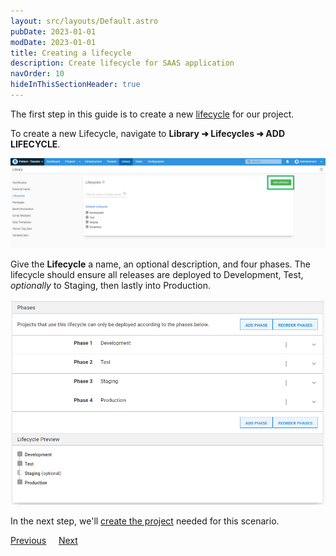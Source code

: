 ```yaml
---
layout: src/layouts/Default.astro
pubDate: 2023-01-01
modDate: 2023-01-01
title: Creating a lifecycle
description: Create lifecycle for SAAS application
navOrder: 10
hideInThisSectionHeader: true
---
```


The first step in this guide is to create a new [lifecycle](/docs/releases/lifecycles) for our project.

To create a new Lifecycle, navigate to **Library ➜ Lifecycles ➜ ADD LIFECYCLE**.

![](/docs/tenants/guides/multi-tenant-saas-application/images/add-new-lifecycle.png "width=500")


Give the **Lifecycle** a name, an optional description, and four phases. The lifecycle should ensure all releases are deployed to Development, Test, *optionally* to Staging, then lastly into Production. 

![](/docs/tenants/guides/multi-tenant-saas-application/images/creating-lifecycle.png "width=500") 

In the next step, we'll [create the project](/docs/tenants/guides/multi-tenant-saas-application/creating-new-tenants) needed for this scenario.

<span><a class="btn btn-secondary" href="/docs/tenants/guides/multi-tenant-saas-application">Previous</a></span>&nbsp;&nbsp;&nbsp;&nbsp;&nbsp;<span><a class="btn btn-success" href="/docs/tenants/guides/multi-tenant-saas-application/creating-new-project">Next</a></span>